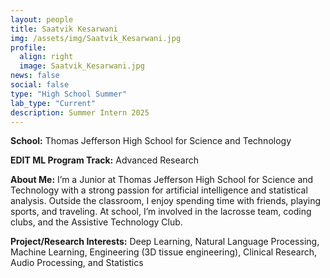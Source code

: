 ```yaml
---
layout: people
title: Saatvik Kesarwani
img: /assets/img/Saatvik_Kesarwani.jpg
profile:
  align: right
  image: Saatvik_Kesarwani.jpg
news: false
social: false
type: "High School Summer"
lab_type: "Current"
description: Summer Intern 2025
---
```


**School:** Thomas Jefferson High School for Science and Technology

**EDIT ML Program Track:**
Advanced Research

**About Me:**
I’m a Junior at Thomas Jefferson High School for Science and Technology with a strong passion for artificial intelligence and statistical analysis. Outside the classroom, I enjoy spending time with friends, playing sports, and traveling. At school, I’m involved in the lacrosse team, coding clubs, and the Assistive Technology Club.

**Project/Research Interests:**
Deep Learning, Natural Language Processing, Machine Learning, Engineering (3D tissue engineering), Clinical Research, Audio Processing, and Statistics
    